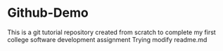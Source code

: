 # Github-Demo
This is a git tutorial repository created from scratch to complete my first college software development assignment 
Trying modify readme.md
